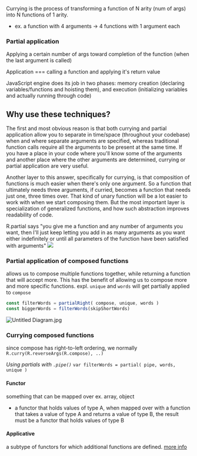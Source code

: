 
Currying is the process of transforming a function of N arity (num of args) into N functions of 1 arity.
- ex. a function with 4 arguments -> 4 functions with 1 argument each

### Partial application
Applying a certain number of args toward completion of the function (when the last argument is called)

Application === calling a function and applying it's return value

JavaScript engine does its job in two phases: memory creation (declaring variables/functions and hoisting them), and execution (initializing variables and actually running through code)

## Why use these techniques?
The first and most obvious reason is that both currying and partial application allow you to separate in time/space (throughout your codebase) when and where separate arguments are specified, whereas traditional function calls require all the arguments to be present at the same time. If you have a place in your code where you'll know some of the arguments and another place where the other arguments are determined, currying or partial application are very useful.

Another layer to this answer, specifically for currying, is that composition of functions is much easier when there's only one argument. So a function that ultimately needs three arguments, if curried, becomes a function that needs just one, three times over. That kind of unary function will be a lot easier to work with when we start composing them. But the most important layer is specialization of generalized functions, and how such abstraction improves readability of code.

R.partial says "you give me a function and any number of arguments you want, then I'll just keep letting you add in as many arguments as you want either indefinitely or until all parameters of the function have been satisfied with arguments"
![](:/7548f55bd87c4c279f38a15ebac02ed5)

### Partial application of composed functions
allows us to compose multiple functions together, while returning a function that will accept more. This has the benefit of allowing us to compose more and more specific functions.
expl. `unique` and `words` will get partially applied to `compose`

```js
const filterWords = partialRight( compose, unique, words )
const biggerWords = filterWords(skipShortWords)
```

![Untitled Diagram.jpg](:/593b0123095a48c98e17db790864665f)

### Currying composed functions
since compose has right-to-left ordering, we normally `R.curry(R.reverseArgs(R.compose), ..)`

*Using partials with `.pipe()`*
`var filterWords = partial( pipe, words, unique )`

#### Functor
something that can be mapped over
ex. array, object
- a functor that holds values of type A, when mapped over with a function that takes a value of type A and returns a value of type B, the result must be a functor that holds values of type B

#### Applicative
a subtype of functors for which additional functions are defined.
[more info](https://medium.com/@JosephJnk/an-introduction-to-applicative-functors-aea966799b1d)
